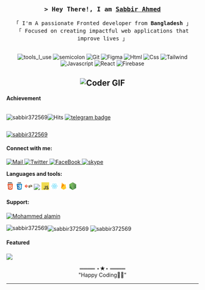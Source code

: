 <!-- https://github.com/ShahriarShafin/ -->
<!-- April 15, 2021 -->
<!-- LEAVE A STAR, IF YOU LIKE IT ! -->

<!-- Title -->
<h3 align="center">
        <samp>&gt; Hey There!, I am
                <b><a target="_blank" href="https://shahriarshafin.github.io/">Sabbir Ahmed</a></b>
        </samp>
</h3>
<be>
 <p align="center">
        <!-- Intro -->
        <samp>
                「 I'm A passionate Fronted developer from <b>Bangladesh</b> 」
                <br>
                「 Focused on creating impactful web applications that improve lives</b> 」
                <br>
                <br>
        </samp>
 </p>

<div align="center">

![tools_I_use](https://img.shields.io/badge/-%F0%9F%9A%80%20Tools%20I%20use-orange)
![semicolon](https://img.shields.io/badge/-%3A-orange)
![Git](https://img.shields.io/badge/GIT-E44C30?style=flat&logo=git&logoColor=white)
![Figma](https://img.shields.io/badge/Figma-F24E1E?style=flat&logo=figma&logoColor=white)
![Html](https://img.shields.io/badge/HTML5-E34F26?style=flat&logo=html5&logoColor=white)
![Css](https://img.shields.io/badge/CSS3-1572B6?style=flat&logo=css3&logoColor=white)
![Tailwind](https://img.shields.io/badge/Tailwind%20CSS-06B6D4.svg?style=for-the-badge&logo=Tailwind-CSS&logoColor=white)
![Javascript](https://img.shields.io/badge/JavaScript-323330?style=flat&logo=javascript&logoColor=F7DF1E)
![React](https://img.shields.io/badge/React-61DAFB.svg?style=for-the-badge&logo=React&logoColor=black)
![Firebase](https://img.shields.io/badge/firebase-ffca28?style=flat&logo=firebase&logoColor=black)

</div >
               
  <h2 align="center">
        <img src="https://media.giphy.com/media/SWoSkN6DxTszqIKEqv/giphy.gif" alt="Coder GIF" width="500">
  </h2> 

<h4 align="left">Achievement</h4>

<div align="left" style="display:flex;">
        <p>          
 <img src="https://komarev.com/ghpvc/?username=sabbir372569&label=Profile%20views&color=0e75b6&style=flat" alt="sabbir372569" /> 
        </p>
<p>

![Hits](https://hits.seeyoufarm.com/api/count/incr/badge.svg?url=https%3A%2F%2Fgithub.com%2FSP-XD&count_bg=%2379C83D&title_bg=%23555555&icon=mediafire.svg&icon_color=%23E7E7E7&title=HITS&edge_flat=false)
[![telegram badge](https://img.shields.io/badge/SP-XD-grey?style=flat&logo=telegram)](https://t.me/spxd007)   
            
</p>
</div>

 <a align="left" href="https://github.com/ryo-ma/github-profile-trophy"><img src="https://github-profile-trophy.vercel.app/?username=sabbir372569" alt="sabbir372569" /></a> 
 <a align="left" href="https://twitter.com/" target="blank"><img src="https://img.shields.io/twitter/follow/?logo=twitter&style=for-the-badge" alt="" /></a> 
<h4 align="left">Connect with me:</h4>
         <p align="left">
        <!-- Mail -->
        <a href="https://mail.google.com/mail/u/0/#inbox" target="_blank"><img alt="Mail"
                src="https://img.shields.io/badge/-Mail-EA4335?style=flat-square&logo=Gmail&logoColor=white">
        </a>
        <!-- Twitter -->
        <a href="https://twitter.com/MahtabAlamin" target="_blank"><img alt="Twitter"
                src="https://img.shields.io/badge/-Twitter-1c9bef?style=flat-square&logo=Twitter&logoColor=white">
        </a>
        <!-- FaceBook -->
        <a href="https://www.facebook.com/profile.php?id=100077412816172" target="_blank"><img alt="FaceBook"
                src="https://img.shields.io/badge/Facebook-1877F2?style=flat-square&logo=facebook&logoColor=white">
        </a>
        <!-- Skype -->
         <a href="https://web.skype.com/" target="_blank"><img alt="skype"
                src="https://img.shields.io/badge/Skype-00AFF0?style=flat-square&logo=skype&logoColor=white">
        </a>
</p>

**Languages and tools:**  

<code><img height="20" src="https://raw.githubusercontent.com/devicons/devicon/master/icons/html5/html5-original-wordmark.svg"></code>
<code><img height="20" src="https://raw.githubusercontent.com/devicons/devicon/master/icons/css3/css3-original-wordmark.svg"></code>
<code><img height="20" src="https://raw.githubusercontent.com/github/explore/80688e429a7d4ef2fca1e82350fe8e3517d3494d/topics/git/git.png"></code>
<code><img height="20" src="https://www.vectorlogo.zone/logos/tailwindcss/tailwindcss-icon.svg"></code>
<code><img height="20" src="https://raw.githubusercontent.com/github/explore/80688e429a7d4ef2fca1e82350fe8e3517d3494d/topics/javascript/javascript.png"></code>
<code><img height="20" src="https://raw.githubusercontent.com/github/explore/80688e429a7d4ef2fca1e82350fe8e3517d3494d/topics/react/react.png"></code>
<code><img height="20" src="https://raw.githubusercontent.com/github/explore/80688e429a7d4ef2fca1e82350fe8e3517d3494d/topics/firebase/firebase.png"></code>
<code><img height="20" src="https://raw.githubusercontent.com/github/explore/80688e429a7d4ef2fca1e82350fe8e3517d3494d/topics/nodejs/nodejs.png"></code>

<h4 align="left">Support:</h4>
<p>
        <a href="https://www.buymeacoffee.com/Mohammed alamin"> <img align="center" src="https://cdn.buymeacoffee.com/buttons/v2/default-yellow.png" height="50" width="210" alt="Mohammed alamin" />
        </a>
</p>
<img align="center" src="https://github-readme-stats.vercel.app/api/top-langs?username=sabbir372569&show_icons=true&locale=en&layout=compact" alt="sabbir372569" />
<img align="left" src="https://github-readme-stats.vercel.app/api?username=sabbir372569&show_icons=true&locale=en" alt="sabbir372569" />
<img align="center" src="https://github-readme-streak-stats.herokuapp.com/?user=sabbir372569&" alt="sabbir372569" />


<!-- Featured Repositories -->

#### Featured
<p align="left">
<a href="https://github.com/Sabbir372569/Sabbir372569?tab=readme-ov-file">
<img width='49%' align="center"src="https://github-readme-stats.vercel.app/api/pin/?username=Sabbir372569&repo=Sabbir372569&border_color=02D892&bg_color=0D1117&title_color=C9D1D9&text_color=8B949E&icon_color=02D892" />
</a>

<!-- Footer -->
<samp>
    <p align="center">
        ════ ⋆★⋆ ════
        <br>
        "Happy Coding👨‍💻"
    </p>
</samp>
<hr></hr>
